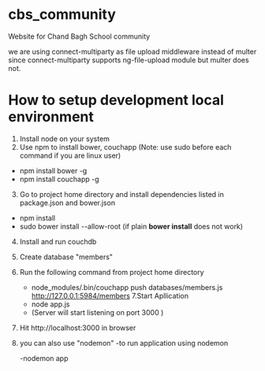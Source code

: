 # cbs_community
Website for Chand Bagh School community


we are using connect-multiparty as file upload middleware instead of multer since connect-multiparty supports ng-file-upload module but multer does not.


# How to setup development local environment

1. Install node on your system
2. Use npm to install bower, couchapp (Note: use sudo before each command if you are linux user)
  - npm install bower -g
  - npm install couchapp -g
3. Go to project home directory and install dependencies listed in package.json and bower.json
  - npm install
  - sudo bower install --allow-root  (if plain **bower install** does not work)
4. Install and run couchdb
5. Create database "members"
6. Run the following command from project home directory
   - node_modules/.bin/couchapp push databases/members.js http://127.0.0.1:5984/members
7.Start Apllication
   - node app.js
   - (Server will start listening on port 3000 )  
8. Hit http://localhost:3000 in browser
9. you can also use "nodemon"
    -to run application using nodemon

    -nodemon app

